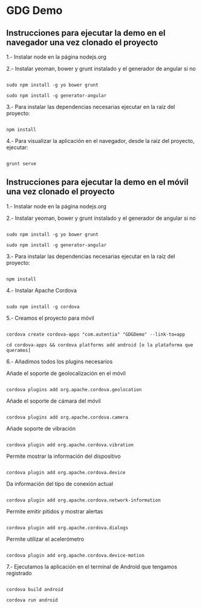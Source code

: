 GDG Demo
===============

Instrucciones para ejecutar la demo en el navegador una vez clonado el proyecto
--------------------------------------------------------------------------------

1.- Instalar node en la página nodejs.org

2.- Instalar yeoman, bower y grunt instalado y el generador de angular si no

<code>
sudo npm install -g yo bower grunt
</code>

<code>
sudo npm install -g generator-angular
</code>

3.- Para instalar las dependencias necesarias ejecutar en la raíz del proyecto:

<code>
npm install
</code>

4.- Para visualizar la aplicación en el navegador, desde la raíz del proyecto, ejecutar:

<code>
grunt serve
</code>


Instrucciones para ejecutar la demo en el móvil una vez clonado el proyecto
----------------------------------------------------------------------------

1.- Instalar node en la página nodejs.org

2.- Instalar yeoman, bower y grunt instalado y el generador de angular si no

<code>
sudo npm install -g yo bower grunt
</code>
 
<code>
sudo npm install -g generator-angular
</code>

3.- Para instalar las dependencias necesarias ejecutar en la raíz del proyecto:

<code>
npm install
</code>


4.- Instalar Apache Cordova

<code>
sudo npm install -g cordova
</code>

5.- Creamos el proyecto para móvil

<code>
cordova create cordova-apps "com.autentia" "GDGDemo" --link-to=app
</code>

<code>
cd cordova-apps && cordova platforms add android [o la plataforma que queramos]
</code>
 

6.- Añadimos todos los plugins necesarios

Añade el soporte de geolocalización en el móvil

<code>
cordova plugins add org.apache.cordova.geolocation 
</code>

Añade el soporte de cámara del móvil

<code>
cordova plugins add org.apache.cordova.camera
</code>
 
Añade soporte de vibración

<code>
cordova plugin add org.apache.cordova.vibration 
</code>
 
Permite mostrar la información del dispositivo

<code>
cordova plugin add org.apache.cordova.device
</code>
 
Da información del tipo de conexión actual

<code>
cordova plugin add org.apache.cordova.network-information
</code>
 
Permite emitir pitidos y mostrar alertas

<code>
cordova plugin add org.apache.cordova.dialogs
</code>

Permite utilizar el acelerómetro

<code>
cordova plugin add org.apache.cordova.device-motion
</code>


7.- Ejecutamos la aplicación en el terminal de Android que tengamos registrado

<code>
cordova build android
</code>
 
<code>
cordova run android
</code>
